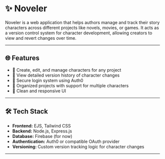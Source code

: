 # ✨ Noveler

Noveler is a web application that helps authors manage and track their story characters across different projects like novels, movies, or games. It acts as a version control system for character development, allowing creators to view and revert changes over time.

---

## 🌐 Features

- 🧙 Create, edit, and manage characters for any project
- 📜 View detailed version history of character changes
- 🔐 Secure login system using Auth0
- 📁 Organized projects with support for multiple characters
- 🌈 Clean and responsive UI

---

## 🛠 Tech Stack

- **Frontend:** EJS, Tailwind CSS
- **Backend:** Node.js, Express.js
- **Database:** Firebase (for now)
- **Authentication:** Auth0 or compatible OAuth provider
- **Versioning:** Custom version tracking logic for character changes

---